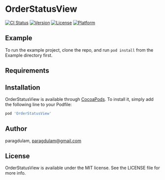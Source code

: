 # OrderStatusView

[![CI Status](http://img.shields.io/travis/paragdulam/OrderStatusView.svg?style=flat)](https://travis-ci.org/paragdulam/OrderStatusView)
[![Version](https://img.shields.io/cocoapods/v/OrderStatusView.svg?style=flat)](http://cocoapods.org/pods/OrderStatusView)
[![License](https://img.shields.io/cocoapods/l/OrderStatusView.svg?style=flat)](http://cocoapods.org/pods/OrderStatusView)
[![Platform](https://img.shields.io/cocoapods/p/OrderStatusView.svg?style=flat)](http://cocoapods.org/pods/OrderStatusView)

## Example

To run the example project, clone the repo, and run `pod install` from the Example directory first.

## Requirements

## Installation

OrderStatusView is available through [CocoaPods](http://cocoapods.org). To install
it, simply add the following line to your Podfile:

```ruby
pod 'OrderStatusView'
```

## Author

paragdulam, paragdulam@gmail.com

## License

OrderStatusView is available under the MIT license. See the LICENSE file for more info.
